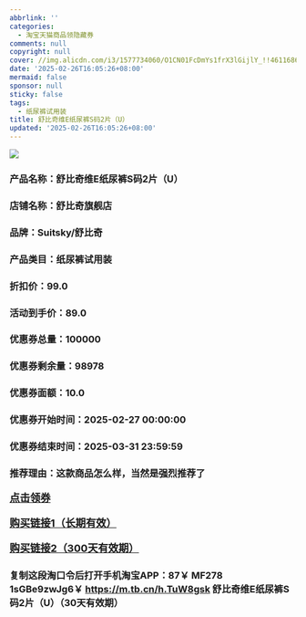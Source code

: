 ```yaml
---
abbrlink: ''
categories:
  - 淘宝天猫商品领隐藏券
comments: null
copyright: null
cover: //img.alicdn.com/i3/1577734060/O1CN01FcDmYs1frX3lGijlY_!!4611686018427383724-2-item_pic.png
date: '2025-02-26T16:05:26+08:00'
mermaid: false
sponsor: null
sticky: false
tags:
  - 纸尿裤试用装
title: 舒比奇维E纸尿裤S码2片（U）
updated: '2025-02-26T16:05:26+08:00'
--- 
```


![](//img.alicdn.com/i3/1577734060/O1CN01FcDmYs1frX3lGijlY_!!4611686018427383724-2-item_pic.png)

### 产品名称：舒比奇维E纸尿裤S码2片（U）
### 店铺名称：舒比奇旗舰店
### 品牌：Suitsky/舒比奇
### 产品类目：纸尿裤试用装
### 折扣价：99.0
### 活动到手价：89.0
### 优惠券总量：100000
### 优惠券剩余量：98978
### 优惠券面额：10.0
### 优惠券开始时间：2025-02-27 00:00:00	
### 优惠券结束时间：2025-03-31 23:59:59	
### 推荐理由：这款商品怎么样，当然是强烈推荐了

<p style="font-size: 18px; font-weight: bold;">
  <a href="https://uland.taobao.com/coupon/edetail?e=fj1%2BxeMOyi%2BlhHvvyUNXZfh8CuWt5YH551NtNRhtOmRA2c01OqF5XX1EAhIN2sZDUKPjVqPH8S6vznNlyHiMOvWziPHgYM72umqFwIyxviJFIe9B7aM4tlyiVxVBqhzj4hKRHvrZHlSstOq4wlv%2BpWlzrR4%2BfrcbyYKJboIsaKm2Xmy7%2FdOewHxScT4v1%2BNALDn8gRA6KFakWOnSEa3vSo6Pt%2FhANfMLvL7%2BixzRfjXWsxgoeKh6K5TwiPGt70Rt3zwfLK9wq4uKkgd564Dagz9Ktn7phdVMiky7oqwJCGSzAOGWlowRrAIau621gO82&traceId=0b515d4517407227641888116d126c&union_lens=lensId%3AOPT%401740722776%4021081dad_0d8d_1954b29ab01_9a92%4001%40eyJmbG9vcklkIjo3MzM1NH0ie" target="_blank">点击领券</a>
</p>
<p style="font-size: 18px; font-weight: bold;">
  <a href="https://s.click.taobao.com/t?e=m%3D2%26s%3DwARonRdSEydw4vFB6t2Z2ueEDrYVVa64K7Vc7tFgwiHjf2vlNIV67uW8xal2bDKcNq%2BDna%2F8eQf3ID%2FV1RqsF4wnCJeELi4I%2FIEn%2BS1IjHAB0ghlTd7WlZVm%2FOAUUFw71qrpxiwMoCNxc1AtbZGVSxKKp0SIxYVe3XujUaEHI4tsPm77Up6yLjJloAl87rFCAYah0%2BaRC8beFpQP74TPJrj8ug6WNZFCHf%2F65X%2FzDDaMJi1gYBJvNFSsXCNd9EoxE59iYTGkDbWFi4V5KBpmMrhnH7vxjNqpO0K62qLz02XGDmntuH4VtA%3D%3D" target="_blank">购买链接1（长期有效）</a>
</p>
<p style="font-size: 18px; font-weight: bold;">
  <a href="https://s.click.taobao.com/igVYVNs" target="_blank">购买链接2（300天有效期）</a>
</p>

### 复制这段淘口令后打开手机淘宝APP：87￥ MF278 1sGBe9zwJg6￥ https://m.tb.cn/h.TuW8gsk  舒比奇维E纸尿裤S码2片（U）（30天有效期）

